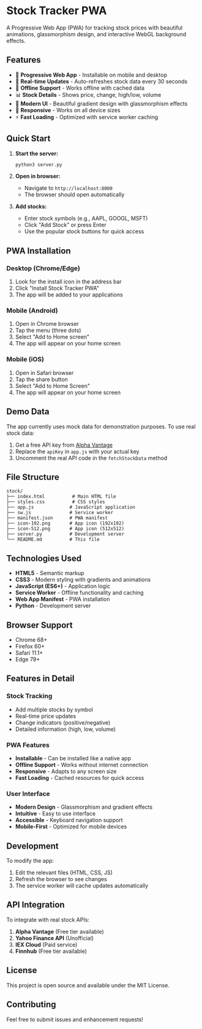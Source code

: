 # Stock Tracker PWA

A Progressive Web App (PWA) for tracking stock prices with beautiful animations, glassmorphism design, and interactive WebGL background effects.

## Features

- 📱 **Progressive Web App** - Installable on mobile and desktop
- 🔄 **Real-time Updates** - Auto-refreshes stock data every 30 seconds
- 💾 **Offline Support** - Works offline with cached data
- 📊 **Stock Details** - Shows price, change, high/low, volume
- 🎨 **Modern UI** - Beautiful gradient design with glassmorphism effects
- 📱 **Responsive** - Works on all device sizes
- ⚡ **Fast Loading** - Optimized with service worker caching

## Quick Start

1. **Start the server:**
   ```bash
   python3 server.py
   ```

2. **Open in browser:**
   - Navigate to `http://localhost:8000`
   - The browser should open automatically

3. **Add stocks:**
   - Enter stock symbols (e.g., AAPL, GOOGL, MSFT)
   - Click "Add Stock" or press Enter
   - Use the popular stock buttons for quick access

## PWA Installation

### Desktop (Chrome/Edge)
1. Look for the install icon in the address bar
2. Click "Install Stock Tracker PWA"
3. The app will be added to your applications

### Mobile (Android)
1. Open in Chrome browser
2. Tap the menu (three dots)
3. Select "Add to Home screen"
4. The app will appear on your home screen

### Mobile (iOS)
1. Open in Safari browser
2. Tap the share button
3. Select "Add to Home Screen"
4. The app will appear on your home screen

## Demo Data

The app currently uses mock data for demonstration purposes. To use real stock data:

1. Get a free API key from [Alpha Vantage](https://www.alphavantage.co/support/#api-key)
2. Replace the `apiKey` in `app.js` with your actual key
3. Uncomment the real API code in the `fetchStockData` method

## File Structure

```
stock/
├── index.html          # Main HTML file
├── styles.css          # CSS styles
├── app.js             # JavaScript application
├── sw.js              # Service worker
├── manifest.json      # PWA manifest
├── icon-192.png       # App icon (192x192)
├── icon-512.png       # App icon (512x512)
├── server.py          # Development server
└── README.md          # This file
```

## Technologies Used

- **HTML5** - Semantic markup
- **CSS3** - Modern styling with gradients and animations
- **JavaScript (ES6+)** - Application logic
- **Service Worker** - Offline functionality and caching
- **Web App Manifest** - PWA installation
- **Python** - Development server

## Browser Support

- Chrome 68+
- Firefox 60+
- Safari 11.1+
- Edge 79+

## Features in Detail

### Stock Tracking
- Add multiple stocks by symbol
- Real-time price updates
- Change indicators (positive/negative)
- Detailed information (high, low, volume)

### PWA Features
- **Installable** - Can be installed like a native app
- **Offline Support** - Works without internet connection
- **Responsive** - Adapts to any screen size
- **Fast Loading** - Cached resources for quick access

### User Interface
- **Modern Design** - Glassmorphism and gradient effects
- **Intuitive** - Easy to use interface
- **Accessible** - Keyboard navigation support
- **Mobile-First** - Optimized for mobile devices

## Development

To modify the app:

1. Edit the relevant files (HTML, CSS, JS)
2. Refresh the browser to see changes
3. The service worker will cache updates automatically

## API Integration

To integrate with real stock APIs:

1. **Alpha Vantage** (Free tier available)
2. **Yahoo Finance API** (Unofficial)
3. **IEX Cloud** (Paid service)
4. **Finnhub** (Free tier available)

## License

This project is open source and available under the MIT License.

## Contributing

Feel free to submit issues and enhancement requests!
